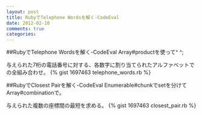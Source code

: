 ```yaml
---
layout: post
title: RubyでTelephone Wordsを解く-CodeEval
date: 2012-02-10
comments: true
categories:
---
```


##RubyでTelephone Wordsを解く-CodeEval
Array#productを使って^ ^;

与えられた7桁の電話番号に対する、各数字に割り当てられたアルファベットでの全組み合わせ。
{% gist 1697463 telephone_words.rb %}

##RubyでClosest Pairを解く-CodeEval
Enumerable#chunkでsetを分けてArray#combinationで。

与えられた複数の座標間の最短を求める。
{% gist 1697463 closest_pair.rb %}
